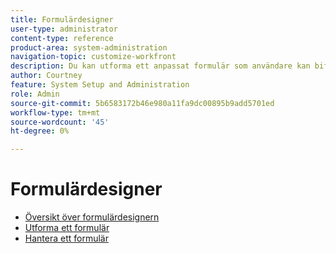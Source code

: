 ```yaml
---
title: Formulärdesigner
user-type: administrator
content-type: reference
product-area: system-administration
navigation-topic: customize-workfront
description: Du kan utforma ett anpassat formulär som användare kan bifoga till ett Workfront-objekt. Användare som arbetar med objektet kan fylla i det anpassade formuläret för att ge information om objektet.
author: Courtney
feature: System Setup and Administration
role: Admin
source-git-commit: 5b6583172b46e980a11fa9dc00895b9add5701ed
workflow-type: tm+mt
source-wordcount: '45'
ht-degree: 0%

---
```


# Formulärdesigner

* [Översikt över formulärdesignern](/help/quicksilver/administration-and-setup/customize-workfront/create-manage-custom-forms/form-designer/form-designer-overview.md)
* [Utforma ett formulär](/help/quicksilver/administration-and-setup/customize-workfront/create-manage-custom-forms/form-designer/design-a-form/design-a-form-toc.md)
* [Hantera ett formulär](/help/quicksilver/administration-and-setup/customize-workfront/create-manage-custom-forms/form-designer/manage-a-form/manage-a-form-toc.md)
